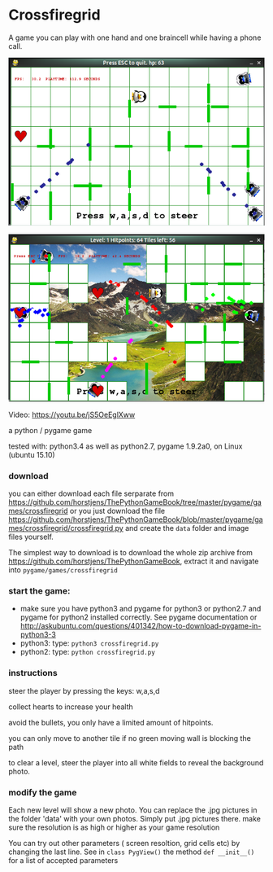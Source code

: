 # Crossfiregrid

A game you can play with one hand and one braincell while having a phone call.

![crossfiregrid srceenshot](crossfiregridscreenshot.png)

![crossfiregrid srceenshot](screenshot2.png)

Video: https://youtu.be/jS5OeEglXww

a python / pygame game 

tested with: python3.4 as well as python2.7,  pygame 1.9.2a0, on Linux (ubuntu 15.10)

### download

you can either download each file serparate from https://github.com/horstjens/ThePythonGameBook/tree/master/pygame/games/crossfiregrid 
or you just download the file https://github.com/horstjens/ThePythonGameBook/blob/master/pygame/games/crossfiregrid/crossfiregrid.py and create the `data` folder and image files yourself.

The simplest way to download is to download the whole zip archive from https://github.com/horstjens/ThePythonGameBook, extract it and navigate into `pygame/games/crossfiregrid`


### start the game:

  * make sure you have python3 and pygame for python3 or python2.7 and pygame for python2 installed correctly. See pygame documentation or http://askubuntu.com/questions/401342/how-to-download-pygame-in-python3-3
  * python3: type: `python3 crossfiregrid.py`
  * python2: type: `python crossfiregrid.py`
  

### instructions

steer the player by pressing the keys: w,a,s,d

collect hearts to increase your health

avoid the bullets, you only have a limited amount of hitpoints.

you can only move to another tile if no green moving wall is blocking the path

to clear a level, steer the player into all white fields to reveal the background photo. 

### modify the game 

Each new level will show a new photo. You can replace the .jpg pictures in the folder 'data' with your own photos.
Simply put .jpg pictures there. make sure the resolution is as high or higher as your game resolution

You can try out other parameters ( screen resoltion, grid cells etc) by changing the last line. See  in `class PygView()` the method `def __init__()` for a list of accepted parameters




